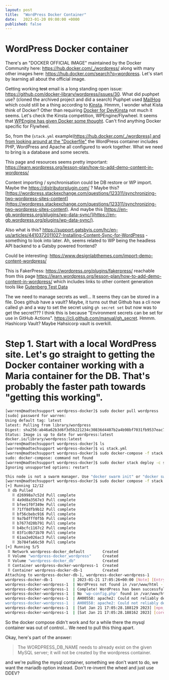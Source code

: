 ```yaml
---
layout: post
title:  "WordPress Docker Container"
date:   2023-01-20 09:00:00 +0000
published: false
---
```

# WordPress Docker container
There's an "DOCKER OFFICIAL IMAGE" maintained by the Docker Community here: https://hub.docker.com/_/wordpress/ along with many other images here: https://hub.docker.com/search?q=wordpress. Let's start by learning all about the official image.

Getting working ~~test~~ email is a long standing open issue: https://github.com/docker-library/wordpress/issues/30. What did puphpet use? (cloned the archived project and did a search) Puphpet used [MailHog](https://github.com/mailhog/MailHog) which could still be a thing according to [Kinsta](https://kinsta.com/blog/mailhog/). Hmmm, I wonder what Kista think of Docker? Other than requiring [Docker for DevKinsta](https://kinsta.com/blog/install-wordpress-locally/) not much it seems. Let's check the Kinsta competition, WPEngine/Flywheel. It seems that [WPEngine has given Docker some thought](https://wpengine.com/resources/containers-clusters-wordpress/). Can't find anything Docker specific for Flywheel.

So, from the (`stack.yml` example)[https://hub.docker.com/_/wordpress] and from looking around at the "Dockerfile"](https://github.com/docker-library/wordpress/blob/master/Dockerfile.template) the WordPress container includes PHP, WordPress and Apache all configured to work together. What we need to bring is a database and some secrets.

This page and resources seems pretty important: https://learn.wordpress.org/lesson-plan/how-to-add-demo-content-in-wordpress/

Content importing / synchronisation could be DB restore or WP import. Maybe the https://distributorplugin.com/ ? Maybe this? [https://wordpress.stackexchange.com/questions/123311/synchronizing-two-wordpress-sites-content](https://wordpress.stackexchange.com/questions/123311/synchronizing-two-wordpress-sites-content). And maybe this [https://en-gb.wordpress.org/plugins/wp-data-sync/](https://en-gb.wordpress.org/plugins/wp-data-sync/).

Also what is this? https://support.gatsbyjs.com/hc/en-us/articles/4410372011027-Installing-Content-Sync-for-WordPress - something to look into later. Ah, seems related to WP being the headless API backend to a Gatsby powered frontend?

Could be interesting: https://www.designlabthemes.com/import-demo-content-wordpress/

This is FakerPress: https://wordpress.org/plugins/fakerpress/ reachable from this page https://learn.wordpress.org/lesson-plan/how-to-add-demo-content-in-wordpress/ which includes links to other content generation tools like [Gutenberg Test Data](https://github.com/Automattic/theme-tools/tree/master/gutenberg-test-data)

The we need to manage secrets as well... It seems they can be stored in a file. Does github have a vault? Maybe, it turns out that Github has a cli now called `gh` and a way to set the secret using `gh secret set` but now was to get the secret??? I think this is because "Environment secrets can be set for use in GitHub Actions". https://cli.github.com/manual/gh_secret. Hmmm. Hashicorp Vault? Maybe Hahsicorp vault is overkill.

# Step 1. Start with a local WordPress site. Let's go straight to getting the Docker container working with a Maria container for the DB. That's probably the faster path towards "getting this working".

``` sh
[warren@madtechsupport wordpress-docker]$ sudo docker pull wordpress
[sudo] password for warren: 
Using default tag: latest
latest: Pulling from library/wordpress
Digest: sha256:ab46a62b3d6f3d5b221234c30836d4407b2a4b98bf7031fb9537eac7eadbb188
Status: Image is up to date for wordpress:latest
docker.io/library/wordpress:latest
[warren@madtechsupport wordpress-docker]$ ls
[warren@madtechsupport wordpress-docker]$ vi stack.yml
[warren@madtechsupport wordpress-docker]$ sudo docker-compose -f stack.yml up
sudo: docker-compose: command not found
[warren@madtechsupport wordpress-docker]$ sudo docker stack deploy -c stack.yml wordpress
Ignoring unsupported options: restart

this node is not a swarm manager. Use "docker swarm init" or "docker swarm join" to connect this node to swarm and try again
[warren@madtechsupport wordpress-docker]$ sudo docker compose -f stack.yml up
[+] Running 12/12
 ⠿ db Pulled                                                                                                                                                                                                                            14.2s
   ⠿ d26998a7c52d Pull complete                                                                                                                                                                                                          3.4s
   ⠿ 4a9d8a3567e3 Pull complete                                                                                                                                                                                                          3.9s
   ⠿ bfee1f0f349e Pull complete                                                                                                                                                                                                          4.1s
   ⠿ 71ff8dfb9b12 Pull complete                                                                                                                                                                                                          4.7s
   ⠿ bf56cbebc916 Pull complete                                                                                                                                                                                                          5.0s
   ⠿ 9a7bdfff0f5b Pull complete                                                                                                                                                                                                          5.2s
   ⠿ b7677d20b791 Pull complete                                                                                                                                                                                                          6.7s
   ⠿ b4bcfc1167c2 Pull complete                                                                                                                                                                                                          7.3s
   ⠿ 03f1c0b71b70 Pull complete                                                                                                                                                                                                         11.8s
   ⠿ 61aa2e026ac3 Pull complete                                                                                                                                                                                                         12.2s
   ⠿ 3b784fa66c50 Pull complete                                                                                                                                                                                                         12.3s
[+] Running 5/5
 ⠿ Network wordpress-docker_default        Created                                                                                                                                                                                       0.5s
 ⠿ Volume "wordpress-docker_wordpress"     Created                                                                                                                                                                                       0.0s
 ⠿ Volume "wordpress-docker_db"            Created                                                                                                                                                                                       0.0s
 ⠿ Container wordpress-docker-wordpress-1  Created                                                                                                                                                                                       0.2s
 ⠿ Container wordpress-docker-db-1         Created                                                                                                                                                                                       0.2s
Attaching to wordpress-docker-db-1, wordpress-docker-wordpress-1
wordpress-docker-db-1         | 2023-01-21 17:05:26+00:00 [Note] [Entrypoint]: Entrypoint script for MySQL Server 5.7.41-1.el7 started.
wordpress-docker-wordpress-1  | WordPress not found in /var/www/html - copying now...
wordpress-docker-wordpress-1  | Complete! WordPress has been successfully copied to /var/www/html
wordpress-docker-wordpress-1  | No 'wp-config.php' found in /var/www/html, but 'WORDPRESS_...' variables supplied; copying 'wp-config-docker.php' (WORDPRESS_DB_HOST WORDPRESS_DB_NAME WORDPRESS_DB_PASSWORD WORDPRESS_DB_USER)
wordpress-docker-wordpress-1  | AH00558: apache2: Could not reliably determine the server's fully qualified domain name, using 172.18.0.3. Set the 'ServerName' directive globally to suppress this message
wordpress-docker-wordpress-1  | AH00558: apache2: Could not reliably determine the server's fully qualified domain name, using 172.18.0.3. Set the 'ServerName' directive globally to suppress this message
wordpress-docker-wordpress-1  | [Sat Jan 21 17:05:28.188129 2023] [mpm_prefork:notice] [pid 1] AH00163: Apache/2.4.54 (Debian) PHP/8.0.27 configured -- resuming normal operations
wordpress-docker-wordpress-1  | [Sat Jan 21 17:05:28.188162 2023] [core:notice] [pid 1] AH00094: Command line: 'apache2 -D FOREGROUND'
```

So the docker compose didn't work and for a while there the mysql container was out of control... We need to pull this thing apart.

Okay, here's part of the answer:
>The WORDPRESS_DB_NAME needs to already exist on the given MySQL server; it will not be created by the wordpress container.

and we're pulling the mysql container, something we don't want to do, we want the mariadb option instead. Don't re-invent the wheel and just use DDEV?
